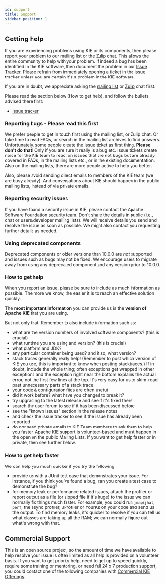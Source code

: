 ```yaml
---
id: support
title: Support
sidebar_position: 1
---
```


## Getting help

If you are experiencing problems using KIE or its components, then please report your problem to our mailing list or the Zulip chat.
This allows the entire community to help with your problem.
If indeed a bug has been identified in the KIE software,
then document the problem in our [Issue Tracker](https://github.com/apache/incubator-kie-issues/issues).
Please refrain
from immediately opening a ticket in the issue tracker unless you are certain it's a problem in the KIE software.

If you are in doubt, we appreciate asking the [mailing list](/docs/community/#mailing-list) or [Zulip](https://kie.zulipchat.com) chat first.

Please read the section below (How to get help), and follow the bullets advised there first:

* [Issue tracker](https://github.com/apache/incubator-kie-issues/issues)

### Reporting bugs - Please read this first

We prefer people to get in touch first using the mailing list, or Zulip chat. Or take time to read FAQs, or search in the mailing list archives to find answers.
Unfortunately, some people create the issue ticket as first thing. **Please don't do that!** Only if you are sure it really is a bug etc. Issue tickets create noise
for the KIE team to react on issues that are not bugs but are already covered in FAQs, in the mailing lists etc., or in the existing documentation.
Also on the mailing lists, there are more people active to help you better.

Also, please avoid sending direct emails to members of the KIE team (we are busy already).
And conversations about KIE should happen in the public mailing lists, instead of via private emails.

### Reporting security issues

If you have found a security issue in KIE,
please contact the Apache Software Foundation [security team](https://www.apache.org/security/).
Don't share the details in public (i.e., chat or users/developer mailing lists).
We will receive details you send and resolve the issue as soon as possible.
We might also contact you requesting further details as needed.

### Using deprecated components

Deprecated components or older versions than 10.0.0 are *not* supported and issues such as bugs may not be fixed. We encourage users to migrate away from using any deprecated component and any version prior to 10.0.0.

### How to get help

When you report an issue, please be sure to include as much information as possible. The more we know, the easier it is to reach an effective solution quickly.

The **most important information** you can provide us is the **version of Apache KIE** that you are using.  

But not only that. Remember to also include information such as:

*  what are the version numbers of involved software components? (this is crucial)
*  what runtime you are using and version? (this is crucial)
*  what platform and JDK?
*  any particular container being used? and if so, what version?
*  stack traces generally really help! (Remember to post which version of KIE you use, this is important to know when posting stacktraces.) If in doubt, include the whole thing; often exceptions get wrapped in other exceptions and the exception right near the bottom explains the actual error, not the first few lines at the top. It's very easy for us to skim-read past unnecessary parts of a stack trace.
*  your code & configuration files are often useful
*  did it work before? what have you changed to break it?
*  try upgrading to the latest release and see if it's fixed there
*  search the user forum to see if it has been discussed before
*  see the "known issues" section in the release notes
*  and check the issue tracker to see if the issue has already been reported
*  do *not* send private emails to KIE Team members to ask them to help you faster. Apache KIE support is volunteer-based and must happen in the open on the public Mailing Lists. If you want to get help faster or in private, then see further below.

### How to get help faster

We can help you much quicker if you try the following

*  provide us with a JUnit test case that demonstrates your issue. For instance, if you think you've found a bug, can you create a test case to demonstrate the bug?
*  for memory leak or performance related issues, attach the profiler or report output as a file (or zipped file if it's huge) to the issue we can normally fix things much faster. For example, you could run `jmap`/`jhat`, `perf`, the async profiler, JProfiler or YourKit on your code and send us the output. To find memory leaks, it's quicker to resolve if you can tell us what classes are taking up all the RAM; we can normally figure out what's wrong with that.

## Commercial Support

This is an open source project, so the amount of time we have available to help resolve your issue is often limited as all help is provided on a volunteer basis.
If you want to get priority help, need to get up to speed quickly, require some training or mentoring, or need full 24 x 7 production support, you could contact one of the following companies with [Commercial KIE Offerings](/docs/community/commercial-support).